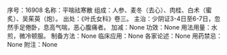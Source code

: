 序号：16908
名称：平喘祛寒散
组成：人参、麦冬（去心）、肉桂、白术（蜜炙）、吴茱萸（炮）。
出处：《叶氏女科》卷三。
主治：少阴证3-4日至6-7日，忽然手足倦卧，息高气喘，恶心腹痛者。
加减：None
功效：None
用法用量：水煎，微冷顿服。
制备方法：None
临床应用：None
各家论述：None
用药禁忌：None
附注：None
